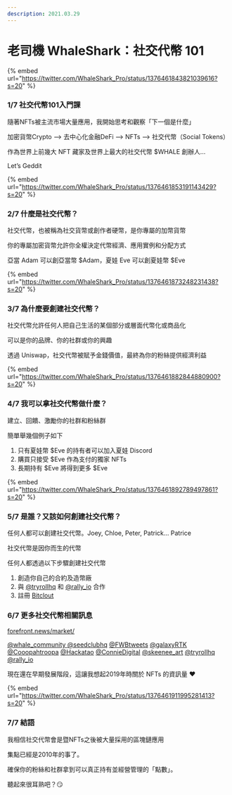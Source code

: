 ```yaml
---
description: 2021.03.29
---
```


# 老司機 WhaleShark：社交代幣 101

{% embed url="https://twitter.com/WhaleShark_Pro/status/1376461843821039616?s=20" %}

### **1/7 社交代幣101入門課**

隨著NFTs被主流市場大量應用，我開始思考和觀察「下一個是什麼」

加密貨幣Crypto --> 去中心化金融DeFi --> NFTs --> 社交代幣（Social Tokens）

作為世界上前幾大 NFT 藏家及世界上最大的社交代幣 $WHALE 創辦人...

Let’s Geddit

{% embed url="https://twitter.com/WhaleShark_Pro/status/1376461853191143429?s=20" %}

### 2/7 什麼是社交代幣？

社交代幣，也被稱為社交貨幣或創作者硬幣，是你專屬的加幣貨幣

你的專屬加密貨幣允許你全權決定代幣經濟、應用實例和分配方式

亞當 Adam 可以創亞當幣 $Adam，夏娃 Eve 可以創夏娃幣 $Eve

{% embed url="https://twitter.com/WhaleShark_Pro/status/1376461873248231438?s=20" %}

### 3/7 為什麼要創建社交代幣？

社交代幣允許任何人把自己生活的某個部分或層面代幣化或商品化

可以是你的品牌、你的社群或你的興趣

透過 Uniswap，社交代幣被賦予金錢價值，最終為你的粉絲提供經濟利益

{% embed url="https://twitter.com/WhaleShark_Pro/status/1376461882844880900?s=20" %}

### 4/7 我可以拿社交代幣做什麼？

建立、回饋、激勵你的社群和粉絲群

簡單舉幾個例子如下

1. 只有夏娃幣 $Eve 的持有者可以加入夏娃 Discord
2. 購買只接受 $Eve 作為支付的獨家 NFTs
3. 長期持有 $Eve 將得到更多 $Eve

{% embed url="https://twitter.com/WhaleShark_Pro/status/1376461892789497861?s=20" %}

### 5/7 是誰？又該如何創建社交代幣？

任何人都可以創建社交代幣。Joey, Chloe, Peter, Patrick… Patrice

社交代幣是因你而生的代幣

任何人都透過以下步驟創建社交代幣

1. 創造你自己的合約及造幣廠
2. 與 [@tryrollhq](https://twitter.com/tryrollhq) 和 [@rally\_io](https://twitter.com/rally\_io) 合作
3. 註冊 [Bitclout](https://bitclout.com/u/dAAAb)

### 6/7 更多社交代幣相關訊息

[forefront.news/market/](https://forefront.news/market)&#x20;

[@whale\_community ](https://twitter.com/whale\_community)[@seedclubhq](https://twitter.com/seedclunhq) [@FWBtweets](https://twitter.com/FWBtweets) [@galaxyRTK](https://twitter.com/galaxyRTK) [@Cooopahtroopa](https://twitter.com/Cooopahtroopa) [@Hackatao](https://twitter.com/Hackatao) [@ConnieDigital](https://twitter.com/ConnieDigital) [@skeenee\_art](https://twitter.com/skeenee\_art) [@tryrollhq](https://twitter.com/tryrollhq) [@rally\_io](https://twitter.com/rally\_io)

現在還在早期發展階段，這讓我想起2019年時關於 NFTs 的資訊量 ❤️

{% embed url="https://twitter.com/WhaleShark_Pro/status/1376461911995281413?s=20" %}

### 7/7 結語

我相信社交代幣會是暨NFTs之後被大量採用的區塊鏈應用

集點已經是2010年的事了。

確保你的粉絲和社群拿到可以真正持有並經營管理的「點數」。

聽起來很耳熟吧？😏
